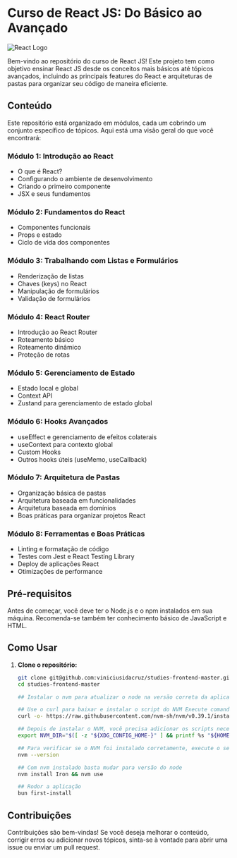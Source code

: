 # Curso de React JS: Do Básico ao Avançado

![React Logo](https://upload.wikimedia.org/wikipedia/commons/a/a7/React-icon.svg)

Bem-vindo ao repositório do curso de React JS! Este projeto tem como objetivo ensinar React JS desde os conceitos mais básicos até tópicos avançados, incluindo as principais features do React e arquiteturas de pastas para organizar seu código de maneira eficiente.

## Conteúdo

Este repositório está organizado em módulos, cada um cobrindo um conjunto específico de tópicos. Aqui está uma visão geral do que você encontrará:

### Módulo 1: Introdução ao React

- O que é React?
- Configurando o ambiente de desenvolvimento
- Criando o primeiro componente
- JSX e seus fundamentos

### Módulo 2: Fundamentos do React

- Componentes funcionais
- Props e estado
- Ciclo de vida dos componentes

### Módulo 3: Trabalhando com Listas e Formulários

- Renderização de listas
- Chaves (keys) no React
- Manipulação de formulários
- Validação de formulários

### Módulo 4: React Router

- Introdução ao React Router
- Roteamento básico
- Roteamento dinâmico
- Proteção de rotas

### Módulo 5: Gerenciamento de Estado

- Estado local e global
- Context API
- Zustand para gerenciamento de estado global

### Módulo 6: Hooks Avançados

- useEffect e gerenciamento de efeitos colaterais
- useContext para contexto global
- Custom Hooks
- Outros hooks úteis (useMemo, useCallback)

### Módulo 7: Arquitetura de Pastas

- Organização básica de pastas
- Arquitetura baseada em funcionalidades
- Arquitetura baseada em domínios
- Boas práticas para organizar projetos React

### Módulo 8: Ferramentas e Boas Práticas

- Linting e formatação de código
- Testes com Jest e React Testing Library
- Deploy de aplicações React
- Otimizações de performance

## Pré-requisitos

Antes de começar, você deve ter o Node.js e o npm instalados em sua máquina. Recomenda-se também ter conhecimento básico de JavaScript e HTML.

## Como Usar

1. **Clone o repositório:**

   ```bash
   git clone git@github.com:viniciusidacruz/studies-frontend-master.git
   cd studies-frontend-master

   ## Instalar o nvm para atualizar o node na versão correta da aplicação

   ## Use o curl para baixar e instalar o script do NVM Execute comando abaixo no terminal:
   curl -o- https://raw.githubusercontent.com/nvm-sh/nvm/v0.39.1/install.sh | bash

   ## Depois de instalar o NVM, você precisa adicionar os scripts necessários ao seu arquivo de perfil do shell para poder usar o NVM. Execute o comando abaixo para carregar o NVM no seu terminal:
   export NVM_DIR="$([ -z "${XDG_CONFIG_HOME-}" ] && printf %s "${HOME}/.nvm" || printf %s "${XDG_CONFIG_HOME}/nvm")"[ -s "$NVM_DIR/nvm.sh" ] && \. "$NVM_DIR/nvm.sh" # This loads nvm

   ## Para verificar se o NVM foi instalado corretamente, execute o seguinte comando:
   nvm --version

   ## Com nvm instalado basta mudar para versão do node
   nvm install Iron && nvm use

   ## Rodor a aplicação
   bun first-install
   ```

## Contribuições

Contribuições são bem-vindas! Se você deseja melhorar o conteúdo, corrigir erros ou adicionar novos tópicos, sinta-se à vontade para abrir uma issue ou enviar um pull request.
